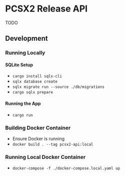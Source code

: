 # PCSX2 Release API



TODO

## Development

### Running Locally

#### SQLite Setup

- `cargo install sqlx-cli`
- `sqlx database create`
- `sqlx migrate run --source ./db/migrations`
- `cargo sqlx prepare`

#### Running the App

- `cargo run`

### Building Docker Container

- Ensure Docker is running
- `docker build . --tag pcsx2-api:local`

### Running Local Docker Container

- `docker-compose -f ./docker-compose.local.yaml up`

